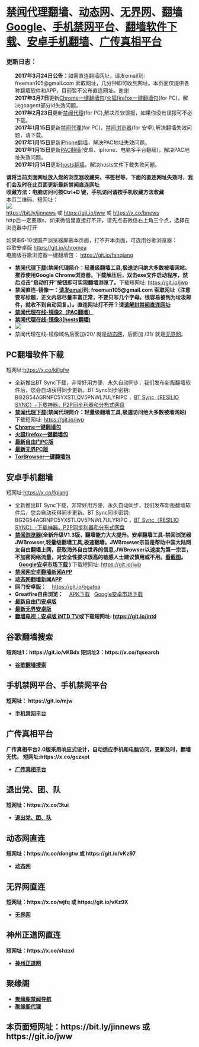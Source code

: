 <h1><a href="#jwproxy">禁闻代理翻墙</a>、<a href="#to-dtw">动态网</a>、<a href="#to-wjw">无界网</a>、<a href="#fqsearch">翻墙Google</a>、<a href="#mobilejinwang">手机禁网平台</a>、<a href="#fanqiangsoft">翻墙软件下载</a>、<a href="#androidfq">安卓手机翻墙</a>、<a href="#gczxpt">广传真相平台</a></h1> 

<h3>更新日志：</h3>
<ul class="task-list">
<li><strong>2017年3月24日公告：</strong>如需直连翻墙网址，请发email到: freeman105@gmail.com 索取网址，几分钟即可收到网址。本页面仅提供各种翻墙软件和APP，目前暂不公布直连网址。谢谢</li>
<li><strong>2017年3月7日</strong>更新<a href="/bannedbook/fanqiang/wiki/Chrome%E4%B8%80%E9%94%AE%E7%BF%BB%E5%A2%99%E5%8C%85">Chrome一键翻墙包</a>/<a href="/bannedbook/fanqiang/wiki/%E7%81%AB%E7%8B%90firefox%E4%B8%80%E9%94%AE%E7%BF%BB%E5%A2%99%E5%8C%85">火狐firefox一键翻墙包</a>(for PC)，解决goagent部分id失效问题。</li>

<li><strong>2017年2月23日</strong>更新<a href="https://github.com/killgfw/fg/raw/master/jw/jwd.zip">禁闻代理</a>(for PC),解决杀软误报，如果你没有误报可不必下载。</li>

<li><strong>2017年1月15日</strong>更新<a href="https://github.com/killgfw/fg/raw/master/jw/jwd.zip">禁闻代理</a>(for PC)，<a href="https://raw.githubusercontent.com/bannedbook/fanqiang/master/apk/JWBrowser.apk">禁闻浏览器</a>(for 安卓),解决翻墙失效问题，请下载。</li>

<li><strong>2017年1月15日</strong>更新<a href="https://github.com/bannedbook/fanqiang/wiki/iphone%E7%BF%BB%E5%A2%99">iPhone翻墙</a>，解决PAC地址失效问题。</li>

<li><strong>2017年1月15日</strong>更新<a href="/bannedbook/fanqiang/wiki/pacfq" class="wiki-page-link">PAC翻墙</a>(安卓、iphone、电脑多平台翻墙)，解决PAC地址失效问题。</li>

<li><strong>2017年1月14日</strong>更新<a href="https://github.com/bannedbook/fanqiang/wiki/hosts%E7%BF%BB%E5%A2%99">hosts翻墙</a>，解决hosts文件下载失败问题。</li>
</ul>

<strong>请将当前页面网址放入您的浏览器收藏夹、书签栏等，下面的直连网址失效时，我们会及时在此页面更新最新禁闻直连网址 
<br>收藏方法：电脑访问可按Ctrl+D 键，手机访问请按手机收藏方法收藏</strong>
<br>本页二维码、短网址： <br>
<img src="https://raw.githubusercontent.com/bannedbook/fanqiang/master/jw/qr.jpg" /><br>
https://bit.ly/jinnews 或 https://git.io/jww 或 https://x.co/bnews<br>
http后一定要跟s，如果微信里直接打不开，请先点击微信右上角三个点，选择在浏览器中打开<br>

如果IE6-10或国产浏览器屏蔽本页面，打不开本页面，可选用谷歌浏览器：<br>
      谷歌安卓版
      <a href="https://raw.githubusercontent.com/ogate/up/master/chrome.apk">https://git.io/chromea</a><br>
      电脑版谷歌浏览器一键翻墙包：
      <a href="https://github.com/bannedbook/fanqiang/wiki/Chrome%E4%B8%80%E9%94%AE%E7%BF%BB%E5%A2%99%E5%8C%85">https://git.io/fanqiang</a>


<div class="boxed-group-inner wiki-auxiliary-content wiki-auxiliary-content-no-bg">
<a name="jwproxy"></a>
  <ul class="wiki-pages" data-filterable-for="wiki-pages-filter" data-filterable-type="substring">
<li>
      <strong><a href="https://github.com/killgfw/fg/raw/master/jw/jwd.zip">禁闻代理下载</a>(禁闻代理简介：轻量级翻墙工具,极速访问绝大多数被墙网站。推荐使用Google Chrome浏览器。下载解压后，双击exe文件启动程序，然后点击“启动打开”按钮即可实现翻墙浏览了。</strong>下载短网址:  <a href="https://git.io/jwp">https://git.io/jwp</a>
    </li>
  <li><a name="jwurl"></a>
      <strong>禁闻直连-镜像一：<a href="mailto:freeman105@gmail.com">请发email</a>到: freeman105@gmail.com 索取网址（注意要写标题，正文内容尽量丰富正常，不要只写几个字母，很容易被判为垃圾邮件，就收不到自动回复。）。直连网址打不开？请<a href="https://github.com/bannedbook/fanqiang/blob/master/unlockurl/README.md" target="_blank">请解封禁闻直连网址</a></strong>
    </li> 
   <li>
      <strong><a href="https://github.com/bannedbook/fanqiang/wiki/pacfq" target="_blank">禁闻代理在线-镜像2（PAC翻墙）</a></strong>
    </li>   
    <li>
      <strong><a href="https://git.io/vMCSz" target="_blank">禁闻代理在线-镜像3(hosts翻墙)</a></strong>
    </li> 

 

 <li>
  <img src="https://raw.githubusercontent.com/bannedbook/fanqiang/master/jw/jwproxy.jpg" />
    </li>
 <li>
     禁闻代理在线-镜像域名后面加/20/ 就是<a href="https://cs.cncn.eu.org/20/" target="_blank">动态网</a>，后面加 /31/ 就是<a href="https://cs.cncn.eu.org/31/" target="_blank">无界网</a>。
    </li>
 

  </ul>

</div>

<a name="fanqiangsoft"></a><h2>PC翻墙软件下载</h2>短网址:https://x.co/killgfw
<div class="boxed-group-inner wiki-auxiliary-content wiki-auxiliary-content-no-bg">
  <ul class="wiki-pages" data-filterable-for="wiki-pages-filter" data-filterable-type="substring">
  
<li>全新推出BT Sync下载，非常好用方便，永久自动同步，我们发布新版翻墙软件后，您会自动获得同步更新。BT Sync同步密钥: BG2G54AGRNPC5YXSTLQV5PNWL7ULYRIPC  ，<a target="_blank" href="https://github.com/bannedbook/fanqiang/blob/master/RESILIO-SYNC/readme.md">BT Sync（RESILIO SYNC）-下载神器，P2P同步利器和分布式网盘</a></li>

<li>
      <strong><a href="https://github.com/killgfw/fg/raw/master/jw/jwd.zip">禁闻代理下载</a>(禁闻代理简介：轻量级翻墙工具,极速访问绝大多数被墙网站) </strong>下载短网址:  <a href="https://git.io/jwp">https://git.io/jwp</a>
    </li>
<li>
      <strong><a href="/bannedbook/fanqiang/wiki/Chrome%E4%B8%80%E9%94%AE%E7%BF%BB%E5%A2%99%E5%8C%85" class="wiki-page-link">Chrome一键翻墙包</a></strong>
    </li>

<li>
      <strong><a href="/bannedbook/fanqiang/wiki/%E7%81%AB%E7%8B%90firefox%E4%B8%80%E9%94%AE%E7%BF%BB%E5%A2%99%E5%8C%85" class="wiki-page-link">火狐firefox一键翻墙包</a></strong> 
    </li>  


  
 <li>
      <strong><a href="https://git.io/fgt" target="_blank">最新自由门PC版</a></strong> 
    </li> 


 <li>
      <strong><a href="https://git.io/wj" target="_blank">最新无界PC版</a></strong> 
    </li>
<li>
      <strong><a href="/bannedbook/fanqiang/wiki/TorBrowser%E4%B8%80%E9%94%AE%E7%BF%BB%E5%A2%99%E5%8C%85" class="wiki-page-link">TorBrowser一键翻墙包</a></strong> 
    </li>

  </ul>
</div>

<a name="androidfq"></a><h2>安卓手机翻墙</h2>短网址:https://x.co/fqiang
<div class="boxed-group-inner wiki-auxiliary-content wiki-auxiliary-content-no-bg">
  <ul class="wiki-pages" data-filterable-for="wiki-pages-filter" data-filterable-type="substring">

<li>全新推出BT Sync下载，非常好用方便，永久自动同步，我们发布新版翻墙软件后，您会自动获得同步更新。BT Sync同步密钥: BG2G54AGRNPC5YXSTLQV5PNWL7ULYRIPC  ，<a target="_blank" href="https://github.com/bannedbook/fanqiang/blob/master/RESILIO-SYNC/readme.md">BT Sync（RESILIO SYNC）-下载神器，P2P同步利器和分布式网盘</a></li>
<li><strong><a href="https://raw.githubusercontent.com/bannedbook/fanqiang/master/apk/JWBrowser.apk">禁闻浏览器</a>(全新升级V1.3版，翻墙能力大大提升。安卓翻墙工具-禁闻浏览器 JWBrowser,轻量级翻墙工具,极速翻墙。JWBrowser宗旨是帮助中国大陆网友自由翻墙上网，获取海外自由世界的信息,JWBrowser以速度为第一宗旨，不加密网络流量，对安全性要求很高的敏感人士建议慎用或不用。<a href="https://raw.githubusercontent.com/bannedbook/fanqiang/master/apk/JWBrowser.jpg" target="_blank">看截图</a>。  &nbsp;&nbsp;&nbsp;<a href="https://play.google.com/store/apps/details?id=jwproxy.browser.bnews" target="_blank">Google安卓市场下载</a>  ) </strong>下载短网址:  <a href="https://git.io/jwb">https://git.io/jwb</a>

</li>

 <li>
      <strong><a href="https://github.com/bannedbook/fanqiang/wiki/%E7%A6%81%E9%97%BB%E7%BD%91%E5%AE%89%E5%8D%93%E7%BF%BB%E5%A2%99%E6%96%B0%E9%97%BBAPP" class="wiki-page-link">禁闻网安卓翻墙新闻APP</a></strong>
    </li>   
    

 <li>
      <strong><a href="https://github.com/bannedbook/fanqiang/wiki/%E5%8A%A8%E6%80%81%E7%BD%91%E6%96%B0%E9%97%BB-%E5%8A%A8%E6%80%81%E7%BD%91%E7%BF%BB%E5%A2%99-%E5%AE%89%E5%8D%93%E5%BA%94%E7%94%A8" class="wiki-page-link">动态网翻墙新闻APP</a></strong> 
    </li>     

 <li>
      <strong>网门安卓版：</strong> &nbsp;&nbsp;&nbsp;<a href="https://git.io/ogatea">https://git.io/ogatea</a>
    </li> 
 <li>
      <strong>Greatfire自由浏览：</strong> &nbsp;&nbsp;&nbsp;<a href="https://github.com/greatfire/z/raw/master/FreeBrowser.apk">APK下载</a>&nbsp;&nbsp;&nbsp;<a href="https://play.google.com/store/apps/details?id=org.greatfire.freebrowser&hl=zh-CN">Google安卓市场下载</a>
    </li> 

 <li>
      <strong><a href="https://git.io/fgma" target="_blank">最新自由门安卓版</a></strong> 
    </li> 
 <li>
      <strong><a href="https://git.io/2S1IBQ" target="_blank">最新无界安卓版</a></strong>
    </li> 


<li>
      <strong><a href="https://github.com/bannedbook/fanqiang/raw/master/apk/iNTD_TV.apk">翻墙电视：安卓版 iNTD TV</a>或下载短网址:  <a href="https://git.io/intd">https://git.io/intd</a>

</li>


  </ul>
</div>

<h2>谷歌翻墙搜索</h2><a name="fqsearch"></a>短网址1：https://git.io/vKBdx  短网址2：https://x.co/fqsearch
<div class="boxed-group-inner wiki-auxiliary-content wiki-auxiliary-content-no-bg">
  <ul class="wiki-pages" data-filterable-for="wiki-pages-filter" data-filterable-type="substring">
    <li>
      <strong><a href="https://cs.cncn.eu.org/91/" class="wiki-page-link" target="_blank">谷歌翻墙搜索</a></strong>
    </li>
  </ul>
</div>

<h2>手机禁网平台、手机禁网平台</h2><a name="mobilejinwang"></a> 短网址： https://git.io/mjw
<div class="boxed-group-inner wiki-auxiliary-content wiki-auxiliary-content-no-bg">
  <ul class="wiki-pages" data-filterable-for="wiki-pages-filter" data-filterable-type="substring">
    <li>
      <strong><a href="https://cs.cncn.eu.org/1/" target="_blank">手机禁网平台</a></strong>
    </li>
  </ul>
</div>

<h2>广传真相平台</h2><a name="gczxpt"></a>
<div class="boxed-group-inner wiki-auxiliary-content wiki-auxiliary-content-no-bg">
广传真相平台2.0版采用响应式设计，自动适应手机和电脑访问，更新及时，翻墙无忧。 短网址:https://x.co/gczxpt
  <ul class="wiki-pages" data-filterable-for="wiki-pages-filter" data-filterable-type="substring">
    <li>
      <strong><a href="https://cs.cncn.eu.org/gczx.html" class="wiki-page-link" target="_blank">广传真相平台</a></strong>
    </li>
  </ul>
</div>

<h2>退出党、团、队</h2><a name="3tui"></a>短网址：https://x.co/3tui
<div class="boxed-group-inner wiki-auxiliary-content wiki-auxiliary-content-no-bg">
  <ul class="wiki-pages" data-filterable-for="wiki-pages-filter" data-filterable-type="substring">
    <li>
      <strong><a href="https://cs.cncn.eu.org/98/" class="wiki-page-link" target="_blank">退出党、团、队</a></strong>
    </li>
  </ul>
</div>

<h2>动态网直连</h2><a name="to-dtw"></a> 短网址：https://x.co/dongtw 或 https://git.io/vKz97
<div class="boxed-group-inner wiki-auxiliary-content wiki-auxiliary-content-no-bg">
  <ul class="wiki-pages" data-filterable-for="wiki-pages-filter" data-filterable-type="substring">
    <li>
      <strong><a href="https://cs.cncn.eu.org/20/" class="wiki-page-link" target="_blank">动态网</a></strong>
    </li>
  </ul>
</div>

<h2>无界网直连</h2><a name="to-wjw"></a>短网址：https://x.co/wjfq 或 https://git.io/vKz9X
<div class="boxed-group-inner wiki-auxiliary-content wiki-auxiliary-content-no-bg">
  <ul class="wiki-pages" data-filterable-for="wiki-pages-filter" data-filterable-type="substring">
    <li>
      <strong><a href="https://cs.cncn.eu.org/31/" class="wiki-page-link" target="_blank">无界网</a></strong>
    </li>

  </ul>
</div>

<h2>神州正道网直连</h2><a name="toszzd"></a> 短网址：https://x.co/shzzd
<div class="boxed-group-inner wiki-auxiliary-content wiki-auxiliary-content-no-bg">
  <ul class="wiki-pages" data-filterable-for="wiki-pages-filter" data-filterable-type="substring">
    <li>
      <strong><a href="https://cs.cncn.eu.org/18/" class="wiki-page-link" target="_blank">神州正道网</a></strong>
    </li>
  </ul>
</div>

<h2>聚缘阁</h2><a name="to-juyuange"></a>
<div class="boxed-group-inner wiki-auxiliary-content wiki-auxiliary-content-no-bg">
  <ul class="wiki-pages" data-filterable-for="wiki-pages-filter" data-filterable-type="substring">
    <li>
      <strong><a href="https://cs.cncn.eu.org/jygjw.php" class="wiki-page-link" target="_blank">聚缘阁禁闻导航</a></strong>
    </li>



 <li><strong><a href="https://cs.cncn.eu.org/jygdl.php" class="wiki-page-link" target="_blank">聚缘阁代理</a></strong>
    </li>
  </ul>
</div>

<h2>
本页面短网址：https://bit.ly/jinnews 或 https://git.io/jww
</h2>
